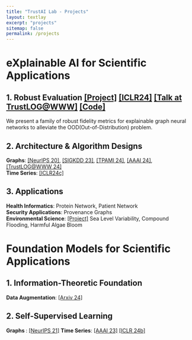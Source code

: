 ```yaml
---
title: "TrustAI Lab - Projects"
layout: textlay
excerpt: "projects"
sitemap: false
permalink: /projects
---
```

# eXplainable AI for Scientific Applications
## 1. Robust Evaluation  [[Project]](https://trustai4s-lab.github.io/fidelity.html) [[ICLR24]](https://openreview.net/pdf?id=up6hr4hIQH) [[Talk at TrustLOG@WWW]](https://github.com/AslanDing/Fidelity) [[Code]](https://github.com/AslanDing/Fidelity)  
We present a family of robust fidelity metrics for explainable graph neural networks to  alleviate the OOD(Out-of-Distribution) problem.

## 2. Architecture & Algorithm Designs
<b>Graphs</b>: [[NeurIPS 20]](https://arxiv.org/abs/2011.04573), [[SIGKDD 23]](https://arxiv.org/abs/2307.07832), [[TPAMI 24]](https://ieeexplore.ieee.org/abstract/document/10423141), [[AAAI 24]](https://arxiv.org/abs/2312.05596), [[TrustLOG@WWW 24]](https://arxiv.org/abs/2402.02036)  
<b>Time Series</b>: [[ICLR24c]](https://arxiv.org/abs/2401.08552)

## 3. Applications
<b>Health Informatics</b>: Protein Network, Patient Network  
<b>Security Applications</b>:  Provenance Graphs  
<b>Environmental Science</b>: [[Project]](https://climate-tech.cs.fiu.edu/research/) Sea Level Variability, Compound Flooding, Harmful Algae Bloom

# Foundation Models for Scientific Applications

## 1. Information-Theoretic Foundation
<b>Data Augmentation</b>: [[Arxiv 24]](https://arxiv.org/abs/2402.05039)

## 2. Self-Supervised Learning
<b> Graphs </b>: [[NeurIPS 21]](https://arxiv.org/abs/2110.15438)
<b>Time Series</b>: [[AAAI 23]](https://arxiv.org/abs/2303.11911) [[ICLR 24b]](https://arxiv.org/abs/2402.10434)



##
